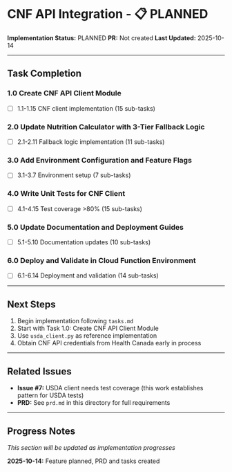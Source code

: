 # CNF API Integration - 📋 PLANNED

**Implementation Status:** PLANNED
**PR:** Not created
**Last Updated:** 2025-10-14

---

## Task Completion

### 1.0 Create CNF API Client Module
- [ ] 1.1-1.15 CNF client implementation (15 sub-tasks)

### 2.0 Update Nutrition Calculator with 3-Tier Fallback Logic
- [ ] 2.1-2.11 Fallback logic implementation (11 sub-tasks)

### 3.0 Add Environment Configuration and Feature Flags
- [ ] 3.1-3.7 Environment setup (7 sub-tasks)

### 4.0 Write Unit Tests for CNF Client
- [ ] 4.1-4.15 Test coverage >80% (15 sub-tasks)

### 5.0 Update Documentation and Deployment Guides
- [ ] 5.1-5.10 Documentation updates (10 sub-tasks)

### 6.0 Deploy and Validate in Cloud Function Environment
- [ ] 6.1-6.14 Deployment and validation (14 sub-tasks)

---

## Next Steps

1. Begin implementation following `tasks.md`
2. Start with Task 1.0: Create CNF API Client Module
3. Use `usda_client.py` as reference implementation
4. Obtain CNF API credentials from Health Canada early in process

---

## Related Issues

- **Issue #7:** USDA client needs test coverage (this work establishes pattern for USDA tests)
- **PRD:** See `prd.md` in this directory for full requirements

---

## Progress Notes

_This section will be updated as implementation progresses_

**2025-10-14:** Feature planned, PRD and tasks created

